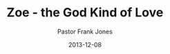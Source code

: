 ---
lunr: "true"
title: "Zoe - the God Kind of Love"
author: "Pastor Frank Jones"
postDate: "12-08-2013"
date: 2013-12-08
category: "sermons"
slug: "2013/12/12082013_ffc"
icon: microphone
audioLink: "12082013_ffc"
tags: [zoe]
mp3: "12082013_ffc/12082013.mp3"
ogg: "12082013_ffc/12082013.ogg"
linkurl: "https://archive.org/download/12082013_ffc/12082013_ffc_files.xml"
ipath: "https://archive.org/download/12082013_ffc/12082013.mp3"
layout: sermon.html
---
